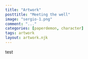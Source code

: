 ```yaml
---
title: "Artwork"
posttitle: "Meeting the well"
image: "sergio-1.png"
comment: "..."
categories: [paperdemon, character]
tags: artwork
layout: artwork.njk
---
```

test